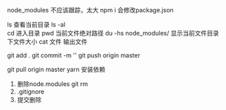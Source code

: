 node_modules 不应该跟踪，太大
npm i  会修改package.json


ls  查看当前目录
ls -al  
cd 进入目录
pwd 当前文件绝对路径
du -hs node_modules/  显示当前文件目录下文件大小
cat 文件  输出文件


git add .
git commit -m ''
git push origin master

git pull origin master
yarn  安装依赖

1. 删除node.modules 
  git rm  
2. .gitignore
3. 提交删除
